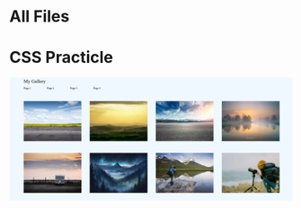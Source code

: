 # All Files

<h1> CSS Practicle </h1>

<img src="https://github.com/BRajendra10/ALL-FILES/blob/09234666d9aad522263d68a5d159c282c8fc794e/CSS%20Practicle.png">
